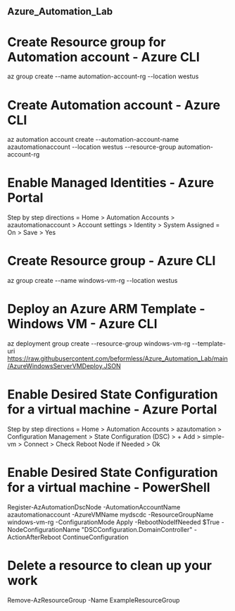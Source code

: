 ## Azure_Automation_Lab
 
# Create Resource group for Automation account - Azure CLI
az group create --name automation-account-rg --location westus

# Create Automation account - Azure CLI
az automation account create --automation-account-name azautomationaccount --location westus --resource-group automation-account-rg

# Enable Managed Identities - Azure Portal
Step by step directions =  Home > Automation Accounts > azautomationaccount > Account settings > Identity > System Assigned = On > Save > Yes

# Create Resource group - Azure CLI
az group create --name windows-vm-rg --location westus

# Deploy an Azure ARM Template - Windows VM - Azure CLI 
az deployment group create --resource-group windows-vm-rg --template-uri https://raw.githubusercontent.com/beformless/Azure_Automation_Lab/main/AzureWindowsServerVMDeploy.JSON

# Enable Desired State Configuration for a virtual machine - Azure Portal
Step by step directions = Home > Automation Accounts > azautomation > Configuration Management > State Configuration (DSC) > + Add > simple-vm > Connect > Check Reboot Node if Needed > Ok

# Enable Desired State Configuration for a virtual machine - PowerShell
Register-AzAutomationDscNode -AutomationAccountName azautomationaccount -AzureVMName mydscdc -ResourceGroupName windows-vm-rg  -ConfigurationMode Apply -RebootNodeIfNeeded $True -NodeConfigurationName "DSCConfiguration.DomainController" -ActionAfterReboot ContinueConfiguration

# Delete a resource to clean up your work
Remove-AzResourceGroup -Name ExampleResourceGroup